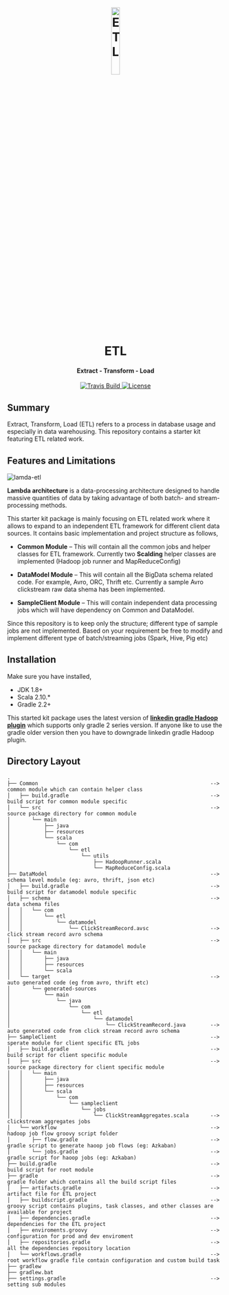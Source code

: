 <h1 align="center">
<img src="https://raw.githubusercontent.com/Renien/ETL/master/doc/blob/ELT.png" alt="ETL" width="20%" height="20%">
    <br>
        ETL
    <br>
  <h4 align="center">Extract - Transform - Load</h4>
</h1>

<p align="center">
       <a href="https://travis-ci.org/Renien/ETL">
           <img src="https://travis-ci.org/Renien/ETL.svg?branch=master"
                alt="Travis Build">
       </a>
       <a href="">
           <img src="https://img.shields.io/npm/l/express.svg?maxAge=2592000&style=flat-square"
                alt="License">
         </a>
    </p>

## Summary

Extract, Transform, Load (ETL) refers to a process in database usage and especially in data warehousing. This repository contains a starter kit featuring ETL related work.

## Features and Limitations

<img src="https://raw.githubusercontent.com/Renien/ETL/master/doc/blob/etl-lamda.jpg" alt="lamda-etl">

**Lambda architecture** is a data-processing architecture designed to handle massive quantities of data by taking advantage of both batch- and stream-processing methods. 

This starter kit package is mainly focusing on ETL related work where it allows to expand to an independent ETL framework for different client data sources. It contains basic implementation and project structure as follows,

- **Common Module** – This will contain all the common jobs and helper classes for ETL framework. Currently two **Scalding** helper classes are implemented (Hadoop job runner and MapReduceConfig)

- **DataModel Module** – This will contain all the BigData schema related code. For example, Avro, ORC, Thrift etc. Currently a sample Avro clickstream raw data shema has been implemented.

- **SampleClient Module** – This will contain independent data processing jobs which will have dependency on Common and DataModel. 

Since this repository is to keep only the structure; different type of sample jobs are not implemented. Based on your requirement be free to modify and implement different type of batch/streaming jobs (Spark, Hive, Pig etc)


## Installation

Make sure you have installed,

- JDK 1.8+
- Scala 2.10.*
- Gradle 2.2+

This started kit package uses the latest version of [**linkedin gradle Hadoop plugin**](https://github.com/linkedin/linkedin-gradle-plugin-for-apache-hadoop) which supports only gradle 2 series version. If anyone like to use the gradle older version then you have to downgrade linkedin gradle Hadoop plugin.

## Directory Layout

```
.
├── Common                                                        --> common module which can contain helper class
│   ├── build.gradle                                              --> build script for common module specific
│   └── src                                                       --> source package directory for common module
│       └── main
│           ├── java
│           ├── resources
│           └── scala
│               └── com
│                   └── etl
│                       └── utils
│                           ├── HadoopRunner.scala
│                           └── MapReduceConfig.scala
├── DataModel                                                     --> schema level module (eg: avro, thrift, json etc)
│   ├── build.gradle                                              --> build script for datamodel module specific
│   ├── schema                                                    --> data schema files
│   │   └── com
│   │       └── etl
│   │           └── datamodel
│   │               └── ClickStreamRecord.avsc                    --> click stream record avro schema
│   ├── src                                                       --> source package directory for datamodel module
│   │   └── main
│   │       ├── java
│   │       ├── resources
│   │       └── scala
│   └── target                                                    --> auto generated code (eg from avro, thrift etc)
│       └── generated-sources
│           └── main
│               └── java
│                   └── com
│                       └── etl
│                           └── datamodel
│                               └── ClickStreamRecord.java        --> auto generated code from click stream record avro schema
├── SampleClient                                                  --> sperate module for client specific ETL jobs
│   ├── build.gradle                                              --> build script for client specific module
│   ├── src                                                       --> source package directory for client specific module
│   │   └── main
│   │       ├── java
│   │       ├── resources
│   │       └── scala
│   │           └── com
│   │               └── sampleclient
│   │                   └── jobs
│   │                       └── ClickStreamAggregates.scala       --> clickstream aggregates jobs
│   └── workflow                                                  --> hadoop job flow groovy script folder
│       ├── flow.gradle                                           --> gradle script to generate haoop job flows (eg: Azkaban)
│       └── jobs.gradle                                           --> gradle script for haoop jobs (eg: Azkaban)
├── build.gradle                                                  --> build script for root module
├── gradle                                                        --> gradle folder which contains all the build script files
│   ├── artifacts.gradle                                          --> artifact file for ETL project
│   ├── buildscript.gradle                                        --> groovy script contains plugins, task classes, and other classes are available for project
│   ├── dependencies.gradle                                       --> dependencies for the ETL project
│   ├── enviroments.groovy                                        --> configuration for prod and dev enviroment
│   ├── repositories.gradle                                       --> all the dependencies repository location
│   └── workflows.gradle                                          --> root workflow gradle file contain configuration and custom build task
├── gradlew
├── gradlew.bat
├── settings.gradle                                               --> setting sub modules

```